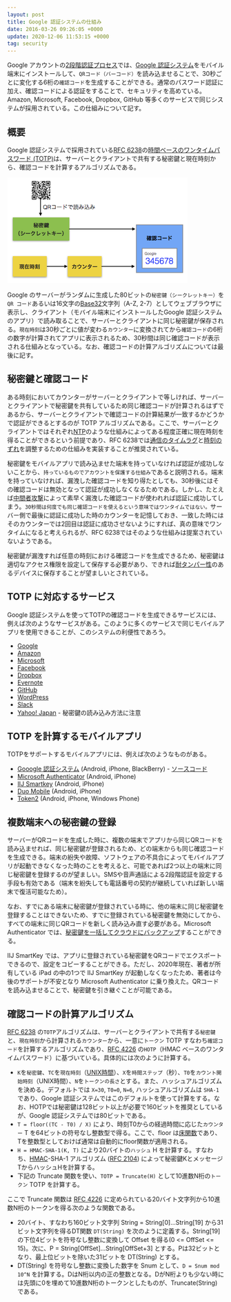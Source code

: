```yaml
---
layout: post
title: Google 認証システムの仕組み
date: 2016-03-26 09:26:05 +0000
update: 2020-12-06 11:53:15 +0000
tag: security
---
```

Google アカウントの[2段階認証プロセス](https://www.google.co.jp/intl/ja/landing/2step/)では、[Google 認証システム](https://support.google.com/accounts/answer/1066447?hl=ja)をモバイル端末にインストールして、```QRコード（バーコード）```を読み込ませることで、30秒ごとに変化する6桁の```確認コード```を生成することができる。通常のパスワード認証に加え、確認コードによる認証をすることで、セキュリティを高めている。Amazon, Microsoft, Facebook, Dropbox, GitHub 等多くのサービスで同じシステムが採用されている。この仕組みについて記す。

## 概要 ##

Google 認証システムで採用されている[RFC 6238](http://tools.ietf.org/html/rfc6238)の[時間ベースのワンタイムパスワード (TOTP)](https://en.wikipedia.org/wiki/Time-based_One-time_Password_Algorithm)は、サーバーとクライアントで共有する秘密鍵と現在時刻から、確認コードを計算するアルゴリズムである。

![Google 認証システム](/img/20160326-google-auth.png)

Google  のサーバーがランダムに生成した80ビットの```秘密鍵（シークレットキー）```を```QR コード```あるいは16文字の[Base32](https://en.wikipedia.org/wiki/Base32)文字列（A-Z, 2-7）としてウェブブラウザに表示し、クライアント（モバイル端末にインストールしたGoogle 認証システムのアプリ）で読み取ることで、サーバーとクライアントに同じ秘密鍵が保存される。```現在時刻```は30秒ごとに値が変わる```カウンター```に変換されてから```確認コード```の6桁の数字が計算されてアプリに表示されるため、30秒間は同じ確認コードが表示される仕組みとなっている。なお、確認コードの計算アルゴリズムについては最後に記す。

## 秘密鍵と確認コード ##

ある時刻においてカウンターがサーバーとクライアントで等しければ、サーバーとクライアントで秘密鍵を共有しているため同じ確認コードが計算されるはずであるから、サーバーとクライアントで確認コードの計算結果が一致するかどうかで認証ができるとするのが TOTP アルゴリズムである。ここで、サーバーとクライアントではそれぞれ[NTP](https://ja.wikipedia.org/wiki/Network_Time_Protocol)のような仕組みによってある程度正確に現在時刻を得ることができるという前提であり、RFC 6238では[通信のタイムラグ](http://tools.ietf.org/html/rfc6238#section-5.2)と[時刻のずれ](http://tools.ietf.org/html/rfc6238#section-6)を調整するための仕組みを実装することが推奨されている。

秘密鍵をモバイルアプリで読み込ませた端末を持っていなければ認証が成功しないことから、```持っているものでアカウントを保護する仕組み```であると説明される。端末を持っていなければ、漏洩した確認コードを知り得たとしても、30秒後にはその確認コードは無効となって認証が成功しなくなるためである。しかし、たとえば[中間者攻撃](https://ja.wikipedia.org/wiki/%E4%B8%AD%E9%96%93%E8%80%85%E6%94%BB%E6%92%83)によって素早く漏洩した確認コードが使われれば認証に成功してしまう。```30秒間は何度でも同じ確認コードを使えるという意味ではワンタイムではない。```サーバー側で最後に認証に成功した時のカウンターを記憶しておき、一致した時にはそのカウンターでは2回目は認証に成功させないようにすれば、真の意味でワンタイムになると考えられるが、RFC 6238ではそのような仕組みは提案されていないようである。

秘密鍵が漏洩すれば任意の時刻における確認コードを生成できるため、秘密鍵は適切なアクセス権限を設定して保存する必要があり、できれば[耐タンパー性](https://en.wikipedia.org/wiki/Tamper_resistance)のあるデバイスに保存することが望ましいとされている。

## TOTP に対応するサービス ##

Google 認証システムを使ってTOTPの確認コードを生成できるサービスには、例えば次のようなサービスがある。このように多くのサービスで同じモバイルアプリを使用できることが、このシステムの利便性であろう。

- [Google](https://www.google.co.jp/intl/ja/landing/2step/)
- [Amazon](https://www.amazon.co.jp/gp/help/customer/display.html?nodeId=202073820)
- [Microsoft](http://windows.microsoft.com/ja-jp/windows/two-step-verification-faq)
- [Facebook](http://bey.jp/?p=9484)
- [Dropbox](https://www.dropbox.com/ja/help/363)
- [Evernote](https://evernote.com/intl/jp/contact/support/info/2fa/)
- [GitHub](https://help.github.com/articles/configuring-two-factor-authentication-via-a-totp-mobile-app/)
- [WordPress](https://wordpress.org/plugins/two-factor-authentication/)
- [Slack](https://get.slack.help/hc/ja/articles/204509068-2%E8%A6%81%E7%B4%A0%E8%AA%8D%E8%A8%BC%E3%82%92%E8%A8%AD%E5%AE%9A%E3%81%99%E3%82%8B)
- [Yahoo! Japan](https://hanakomachi.wordpress.com/2014/09/29/yahoo-googleauthenticator/) - 秘密鍵の読み込み方法に注意

## TOTP を計算するモバイルアプリ ##

TOTPをサポートするモバイルアプリには、例えば次のようなものがある。

- [Gooogle 認証システム](https://support.google.com/accounts/answer/1066447?hl=ja) (Android, iPhone, BlackBerry) - [ソースコード](https://github.com/google/google-authenticator)
- [Microsoft Authenticator](https://www.microsoft.com/ja-jp/account/authenticator) (Android, iPhone)
- [IIJ Smartkey](http://www.iij.ad.jp/smartkey/) (Android, iPhone)
- [Duo Mobile](https://guide.duo.com/third-party-accounts) (Android, iPhone)
- [Token2](https://token2.com/?content=mobileapp) (Android, iPhone, Windows Phone)

## 複数端末への秘密鍵の登録 ##

サーバーがQRコードを生成した時に、複数の端末でアプリから同じQRコードを読み込ませれば、同じ秘密鍵が登録されるため、どの端末からも同じ確認コードを生成できる。端末の紛失や故障、ソフトウェアの不具合によってモバイルアプリが起動できなくなった時のことを考えると、可能であれば2つ以上の端末に同じ秘密鍵を登録するのが望ましい。SMSや音声通話による2段階認証を設定する手段も有効である（端末を紛失しても電話番号の契約が継続していれば新しい端末で復活可能なため）。

なお、すでにある端末に秘密鍵が登録されている時に、他の端末に同じ秘密鍵を登録することはできないため、すでに登録されている秘密鍵を無効にしてから、すべての端末に同じQRコードを新しく読み込み直す必要がある。Microsoft Authenticator では、[秘密鍵を一括してクラウドにバックアップ](https://docs.microsoft.com/ja-jp/azure/active-directory/user-help/user-help-auth-app-backup-recovery)することができる。

IIJ SmartKey では、アプリに登録されている秘密鍵をQRコードでエクスポートできるので、設定をコピーすることができる。ただし、2020年現在、著者が所有している iPad の中の1つで IIJ SmartKey が起動しなくなったため、著者は今後のサポートが不安となり Microsoft Authenticator に乗り換えた。QRコードを読み込ませることで、秘密鍵を引き継ぐことが可能である。

## 確認コードの計算アルゴリズム ##

[RFC 6238](http://tools.ietf.org/html/rfc6238) の```TOTP```アルゴリズムは、サーバーとクライアントで共有する```秘密鍵```と、```現在時刻```から計算される```カウンター```から、一意に```トークン``` TOTP すなわち```確認コード```を計算するアルゴリズムであり、[RFC 4226](https://tools.ietf.org/html/rfc4226) の```HOTP```（HMAC ベースのワンタイムパスワード）に基づいている。具体的には次のように計算する。

- ```K```を```秘密鍵```、```TC```を```現在時刻```（[UNIX時間](https://ja.wikipedia.org/wiki/UNIX%E6%99%82%E9%96%93)）、```X```を```時間ステップ```（秒）、```T0```を```カウント開始時刻```（UNIX時間）、```N```を```トークンの長さ```とする。また、ハッシュアルゴリズムを決める。デフォルトでは ```X=30```, ```T0=0```, ```N=6```, ハッシュアルゴリズムは ```SHA-1``` であり、Google 認証システムではこのデフォルトを使って計算をする。なお、HOTPでは秘密鍵は128ビット以上が必要で160ビットを推奨としているが、Google 認証システムでは80ビットである。
- ```T = floor((TC - T0) / X)``` により、時刻T0からの経過時間に応じた```カウンター``` T を64ビットの符号なし整数型で得る。ここで、floor は[床関数](https://ja.wikipedia.org/wiki/%E5%BA%8A%E9%96%A2%E6%95%B0%E3%81%A8%E5%A4%A9%E4%BA%95%E9%96%A2%E6%95%B0)であり、Tを整数型としておけば通常は自動的にfloor関数が適用される。
- ```H = HMAC-SHA-1(K, T)``` により20バイトの```ハッシュ``` H を計算する。すなわち、[HMAC](https://ja.wikipedia.org/wiki/HMAC)-SHA-1 アルゴリズム ([RFC 2104](https://tools.ietf.org/html/rfc2104)) によって秘密鍵KとメッセージTからハッシュHを計算する。
- 下記の Truncate 関数を使い、```TOTP = Truncate(H)``` として10進数N桁の```トークン``` TOTP を計算する。

ここで Truncate 関数は [RFC 4226](https://tools.ietf.org/html/rfc4226) に定められている20バイト文字列から10進数N桁のトークンを得る次のような関数である。

- 20バイト、すなわち160ビット文字列 String = String[0]...String[19] から31ビット文字列を得るDT関数 ```DT(String)``` を次のように定義する。String[19] の下位4ビットを符号なし整数に変換して Offset を得る(0 <= OffSet <= 15)。次に、P = String[OffSet]...String[OffSet+3] とする。Pは32ビットとなり、最上位ビットを除いた31ビットを DT(String) とする。
- DT(String) を符号なし整数に変換した数字を Snum として、```D = Snum mod 10^N``` を計算する。DはN桁以内の正の整数となる。DがN桁よりも少ない時には先頭に0を埋めて10進数N桁のトークンとしたものが、Truncate(String) である。

